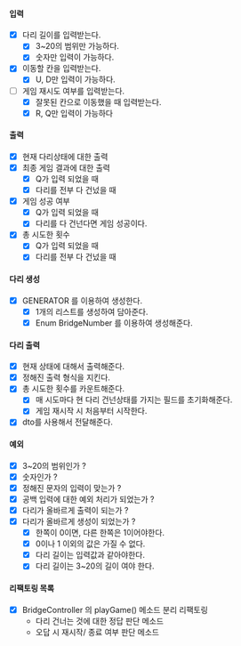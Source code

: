 #### 입력
- [x] 다리 길이를 입력받는다.
    - [x] 3~20의 범위만 가능하다.
    - [x] 숫자만 입력이 가능하다.
- [x] 이동할 칸을 입력받는다.
    - [x] U, D만 입력이 가능하다.
- [ ] 게임 재시도 여부를 입력받는다.
    - [x] 잘못된 칸으로 이동했을 때 입력받는다.
    - [x] R, Q만 입력이 가능하다

#### 출력
- [x] 현재 다리상태에 대한 출력
- [x] 최종 게임 결과에 대한 출력
    - [x] Q가 입력 되었을 때
    - [x] 다리를 전부 다 건넜을 때
- [x] 게임 성공 여부
    - [x] Q가 입력 되었을 때
    - [x] 다리를 다 건넌다면 게임 성공이다.
- [x] 총 시도한 횟수
    - [x] Q가 입력 되었을 때
    - [x] 다리를 전부 다 건넜을 때

#### 다리 생성
- [x] GENERATOR 를 이용하여 생성한다.
    - [x] 1개의 리스트를 생성하여 담아준다.
    - [x] Enum BridgeNumber 를 이용하여 생성해준다.

#### 다리 출력
- [x] 현재 상태에 대해서 출력해준다.
- [x] 정해진 출력 형식을 지킨다.
- [x] 총 시도한 횟수를 카운트해준다.
    - [x] 매 시도마다 현 다리 건넌상태를 가지는 필드를 초기화해준다.
    - [x] 게임 재시작 시 처음부터 시작한다.
- [x] dto를 사용해서 전달해준다.

#### 예외
- [x] 3~20의 범위인가 ?
- [x] 숫자인가 ?
- [x] 정해진 문자의 입력이 맞는가 ?
- [x] 공백 입력에 대한 예외 처리가 되었는가 ?
- [x] 다리가 올바르게 출력이 되는가 ?
- [x] 다리가 올바르게 생성이 되었는가 ?
  - [x] 한쪽이 0이면, 다른 한쪽은 1이어야한다.
  - [x] 0이나 1 이외의 값은 가질 수 없다.
  - [x] 다리 길이는 입력값과 같아야한다.
  - [x] 다리 길이는 3~20의 길이 여야 한다.

#### 리팩토링 목록
- [x] BridgeController 의 playGame() 메소드 분리 리팩토링
  - 다리 건너는 것에 대한 정답 판단 메소드
  - 오답 시 재시작/ 종료 여부 판단 메소드
